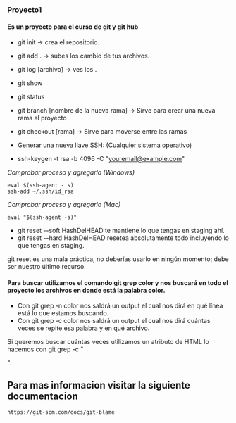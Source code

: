### Proyecto1 
#### Es un proyecto para el curso de git y git hub

- git init -> crea el repositorio.


- git add . -> subes los cambio de tus archivos.


- git log [archivo] -> ves los .


- git show


- git status

- git branch [nombre de la nueva rama] -> Sirve para crear una nueva rama al proyecto

- git checkout [rama] -> Sirve para moverse entre las ramas


- Generar una nueva llave SSH: (Cualquier sistema operativo)

- ssh-keygen -t rsa -b 4096 -C "youremail@example.com"

*Comprobar proceso y agregarlo (Windows)*

    eval $(ssh-agent - s)
    ssh-add ~/.ssh/id_rsa

*Comprobar proceso y agregarlo (Mac)*

    eval "$(ssh-agent -s)"
    
    
- git reset --soft HashDelHEAD te mantiene lo que tengas en staging ahí.
- git reset --hard HashDelHEAD resetea absolutamente todo incluyendo lo que tengas en staging.

git reset es una mala práctica, no deberías usarlo en ningún momento; debe ser nuestro último recurso.

#### Para buscar utilizamos el comando git grep color y nos buscará en todo el proyecto los archivos en donde está la palabra color.

- Con git grep -n color nos saldrá un output el cual nos dirá en qué línea está lo que estamos buscando.
- Con git grep -c color nos saldrá un output el cual nos dirá cuántas veces se repite esa palabra y en qué archivo.


Si queremos buscar cuántas veces utilizamos un atributo de HTML lo hacemos con git grep -c "<p>".
    
## Para mas informacion visitar la siguiente documentacion 
    https://git-scm.com/docs/git-blame
